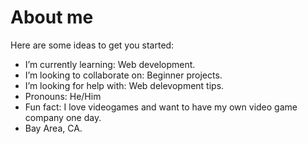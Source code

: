 # About me


Here are some ideas to get you started:

-  I’m currently learning: Web development.
-  I’m looking to collaborate on: Beginner projects.
-  I’m looking for help with: Web delevopment tips.
-  Pronouns: He/Him
-  Fun fact: I love videogames and want to have my own video game company one day.
-  Bay Area, CA.

